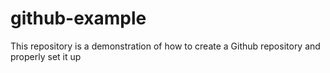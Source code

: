# github-example
This repository is a demonstration of how to create a Github repository and properly set it up
<script src="https://gist.github.com/Tungsteniac/2f7067a44a010c33d487ee1c4162a377.js"></script>
